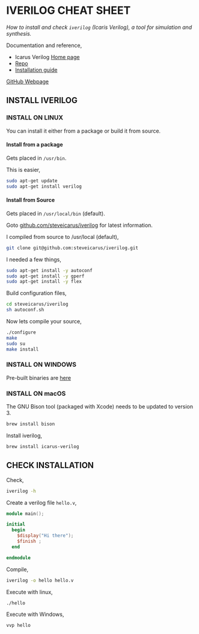 # IVERILOG CHEAT SHEET

_How to install and check `iverilog` (Icaris Verilog), a tool for
simulation and synthesis._

Documentation and reference,

* Icarus Verilog
  [Home page](http://iverilog.icarus.com/)
* [Repo](  https://github.com/steveicarus/iverilog)
* [Installation guide](https://iverilog.fandom.com/wiki/Installation_Guide)

[GitHub Webpage](https://jeffdecola.github.io/my-cheat-sheets/)

## INSTALL IVERILOG

### INSTALL ON LINUX

You can install it either from a package or build it from source.

#### Install from a package

Gets placed in `/usr/bin`.

This is easier,

```bash
sudo apt-get update
sudo apt-get install verilog
```

#### Install from Source

Gets placed in `/usr/local/bin` (default).

Goto
[github.com/steveicarus/iverilog](https://github.com/steveicarus/iverilog)
for latest information.

I compiled from source to /usr/local (default),

```bash
git clone git@github.com:steveicarus/iverilog.git
```

I needed a few things,

```bash
sudo apt-get install -y autoconf
sudo apt-get install -y gperf
sudo apt-get install -y flex
```

Build configuration files,

```bash
cd steveicarus/iverilog
sh autoconf.sh
```

Now lets compile your source,

```bash
./configure
make
sudo su
make install
```

### INSTALL ON WINDOWS

Pre-built binaries are
[here](http://bleyer.org/icarus/)

### INSTALL ON macOS

The GNU Bison tool (packaged with Xcode) needs to be updated to version 3.

```bash
brew install bison
```

Install iverilog,

```bash
brew install icarus-verilog
```

## CHECK INSTALLATION

Check,

```bash
iverilog -h
```

Create a verilog file `hello.v`,

```verilog
module main();

initial
  begin
    $display("Hi there");
    $finish ;
  end

endmodule
```

Compile,

```bash
iverilog -o hello hello.v
```

Execute with linux,

```bash
./hello
```

Execute with Windows,

```bash
vvp hello
```
